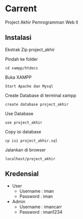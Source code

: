 # Carrent

Project Akhir Pemrogramman Web II 

## Instalasi

Ekstrak Zip project_akhir

Pindah ke folder 

    cd xampp/htdocs

Buka XAMPP

    Start Apache dan Mysql

Create Database di terminal xampp

    create database project_akhir

Use Database

    use project_akhir

Copy isi database 

    cp isi project_akhir.sql

Jalankan di browser

    localhost/project_akhir

## Kredensial

-   User
    -   Username : iman
    -   Password : iman
-   Admin
    -   Username : imancarr
    -   Password : iman1234